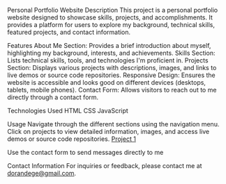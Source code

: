 Personal Portfolio Website
Description
This project is a personal portfolio website designed to showcase skills, projects, and accomplishments. It provides a platform for users to explore my background, technical skills, featured projects, and contact information.

Features
About Me Section: Provides a brief introduction about myself, highlighting my background, interests, and achievements.
Skills Section: Lists technical skills, tools, and technologies I'm proficient in.
Projects Section: Displays various projects with descriptions, images, and links to live demos or source code repositories.
Responsive Design: Ensures the website is accessible and looks good on different devices (desktops, tablets, mobile phones).
Contact Form: Allows visitors to reach out to me directly through a contact form.

Technologies Used
HTML
CSS
JavaScript


Usage
Navigate through the different sections using the navigation menu.
Click on projects to view detailed information, images, and access live demos or source code repositories.
                    <a href="https://github.com/dndegeber/Project1">Project 1</a>

Use the contact form to send messages directly to me

Contact Information
For inquiries or feedback, please contact me at dorandege@gmail.com.